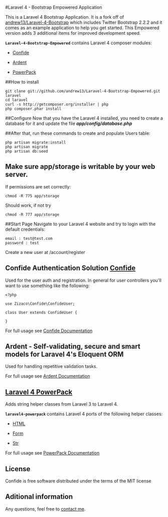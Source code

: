 #Laravel 4 - Bootstrap Empowered Application 

This is a Laravel 4 Bootstrap Application. It is a fork off of [andrew13/Laravel-4-Bootstrap](http://github.com/andrew13/Laravel-4-Bootstrap) which includes Twitter Bootstrap 2.2.2 and it comes as an example application to help you get started. This Empowered version adds 3 additional items for improved development speed. 

**`Laravel-4-Bootstrap-Empowered`** contains Laravel 4 composer modules:

- [Confide](#confide)

- [Ardent](#ardent)

- [PowerPack](#powerpack)

##How to install

	git clone git://github.com/andrew13/Laravel-4-Bootstrap-Empowered.git laravel
	cd laravel
	curl -s http://getcomposer.org/installer | php
	php composer.phar install

##Configure
Now that you have the Laravel 4 installed, you need to create a database for it and update the file ***app/config/database.php***



##After that, run these commands to create and populate Users table:

	php artisan migrate:install
	php artisan migrate
	php artisan db:seed


## Make sure app/storage is writable by your web server.
If permissions are set correctly:

    chmod -R 775 app/storage

Should work, if not try

    chmod -R 777 app/storage

##Start Page
Navigate to your Laravel 4 website and try to login with the default credentials:

	email : test@test.com
	password : test

Create a new user at /account/register

<a name="confide"></a>
## Confide Authentication Solution [Confide](https://github.com/Zizaco/confide)

Used for the user auth and registration. In general for user controllers you'll want to use something like the following:

    <?php

    use Zizaco\Confide\ConfideUser;

    class User extends ConfideUser {

    }

For full usage see [Confide Documentation](https://github.com/Zizaco/confide)

<a name="ardent"></a>
## Ardent - Self-validating, secure and smart models for Laravel 4's Eloquent ORM

Used for handling repetitive validation tasks.

For full usage see [Ardent Documentation](https://github.com/laravelbook/ardent) 

<a name="powerpack"></a>
## [Laravel 4 PowerPack](https://github.com/laravelbook/laravel4-powerpack)

Adds string helper classes from Laravel 3 to Laravel 4.

**`laravel4-powerpack`** contains Laravel 4 ports of the following helper classes:

- [HTML](https://github.com/laravelbook/laravel4-powerpack#html_class)

- [Form](https://github.com/laravelbook/laravel4-powerpack#form_class)

- [Str](https://github.com/laravelbook/laravel4-powerpack#str_class)

For full usage see [PowerPack Documentation](https://github.com/laravelbook/laravel4-powerpack)

## License

Confide is free software distributed under the terms of the MIT license

## Aditional information

Any questions, feel free to [contact me](http://twitter.com/andrewelkins).
